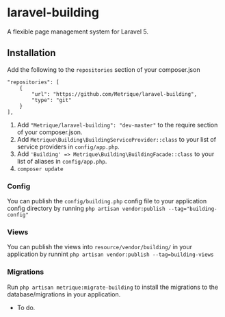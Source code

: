 # laravel-building

A flexible page management system for Laravel 5.

## Installation

Add the following to the `repositories` section of your composer.json

```
"repositories": [
    {
        "url": "https://github.com/Metrique/laravel-building",
        "type": "git"
    }
],
```

1. Add `"Metrique/laravel-building": "dev-master"` to the require section of your composer.json.
2. Add `Metrique\Building\BuildingServiceProvider::class` to your list of service providers in `config/app.php`.
3. Add `'Building' => Metrique\Building\BuildingFacade::class` to your list of aliases in `config/app.php`.
4. `composer update`

### Config
You can publish the `config/building.php` config file to your application config directory by running `php artisan vendor:publish --tag="building-config"`

### Views
You can publish the views into `resource/vendor/building/` in your application by runnint `php artisan vendor:publish --tag=building-views`

### Migrations
Run `php artisan metrique:migrate-building` to install the migrations to the database/migrations in your application.

- To do.
